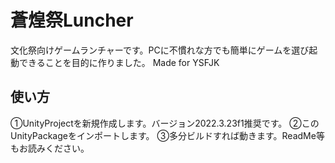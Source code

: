 # 蒼煌祭Luncher
文化祭向けゲームランチャーです。PCに不慣れな方でも簡単にゲームを選び起動できることを目的に作りました。 
Made for YSFJK 

## 使い方
①UnityProjectを新規作成します。バージョン2022.3.23f1推奨です。 
②このUnityPackageをインポートします。 
③多分ビルドすれば動きます。ReadMe等もお読みください。
